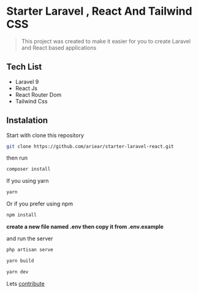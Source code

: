 # Starter Laravel , React And Tailwind CSS

> This project was created to make it easier for you to create Laravel and React based applications

## Tech List
  - Laravel 9
  - React Js
  - React Router Dom
  - Tailwind Css

## Instalation 

Start with clone this repository
``` sh
git clone https://github.com/ariear/starter-laravel-react.git
```
then run
``` sh
composer install
```
If you using yarn
``` sh
yarn
```
Or if you prefer using npm
``` sh
npm install
```

**create a new file named .env then copy it from .env.example**

and run the server
``` sh
php artisan serve
```
``` sh
yarn build
```
``` sh
yarn dev
```

Lets [contribute](https://github.com/ariear/starter-laravel-react/contributors)
